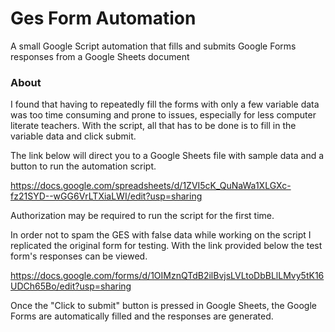 # Ges Form Automation
A small Google Script automation that fills and submits Google Forms responses from a Google Sheets document

### About
I found that having to repeatedly fill the forms with only a few variable data was too time consuming and prone to issues, especially for less computer literate teachers. With the script, all that has to be done is to fill in the variable data and click submit.

The link below will direct you to a Google Sheets file with sample data and a button to run the automation script.

https://docs.google.com/spreadsheets/d/1ZVI5cK_QuNaWa1XLGXc-fz21SYD--wGG6VrLTXiaLWI/edit?usp=sharing

Authorization may be required to run the script for the first time.

In order not to spam the GES with false data while working on the script I replicated the original form for testing. With the link provided below the test form's responses can be viewed.

https://docs.google.com/forms/d/1OIMznQTdB2ilBvjsLVLtoDbBLlLMvy5tK16UDCh65Bo/edit?usp=sharing

Once the "Click to submit" button is pressed in Google Sheets, the Google Forms are automatically filled and the responses are generated.
